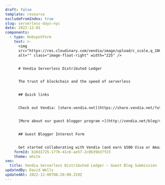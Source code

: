 ```yaml
---
draft: false
template: resource
excludeFromIndex: true
slug: serverless-days-nyc
date: 2022-12-01
components:
  - type: HubspotForm
    text: >-
      <img
      src="https://res.cloudinary.com/vendia/image/upload/c_scale,q_100,w_649/f_auto,q_90/v1669912408/ServerlessDaysVendia_obnlro.png"
      alt="" class="image-float-right" width="225" />


      # Vendia Serverless Distributed Ledger


      The trust of blockchain and the speed of serverless


      ## Quick links


      Check out Vendia: [share.vendia.net](https://share.vendia.net/?utm_source=event&utm_medium=serverlessdaysnyc&utm_campaign=)


      [More about our guest blogger program ➡️](http://vendia.net/blog/vendia-guest-contributor-program)


      ## Guest Blogger Interest Form


      Get started collaborating with Vendia (and earn $500 Visa or Amazon gift card)
    formId: b16d1725-177b-41c6-ae57-2c0b39b37f23
    theme: white
seo:
  title: Vendia Serverless Distributed Ledger – Guest Blog Submission
updatedBy: David Wells
updatedAt: 2022-12-06T06:20:00.319Z
---
```

